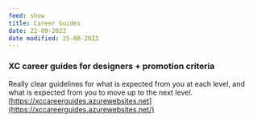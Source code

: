 ```yaml
---
feed: show
title: Career Guides
date: 22-09-2022
date modified: 25-08-2023
---
```



### XC career guides for designers + promotion criteria

Really clear guidelines for what is expected from you at each level, and what is expected from you to move up to the next level.  
[https://xccareerguides.azurewebsites.net](https://xccareerguides.azurewebsites.net/)
